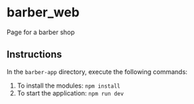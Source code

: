 # barber_web
Page for a barber shop

## Instructions
In the `barber-app` directory, execute the following commands:

1. To install the modules: `npm install`
2. To start the application: `npm run dev`
